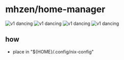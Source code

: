 # mhzen/home-manager
![v1 dancing](https://media.tenor.com/_1pJ9f1sNVoAAAAi/v1-ultrakill.gif) ![v1 dancing](https://media.tenor.com/_1pJ9f1sNVoAAAAi/v1-ultrakill.gif) ![v1 dancing](https://media.tenor.com/_1pJ9f1sNVoAAAAi/v1-ultrakill.gif) ![v1 dancing](https://media.tenor.com/_1pJ9f1sNVoAAAAi/v1-ultrakill.gif) 

## how
- place in "${HOME}/.config/nix-config"
